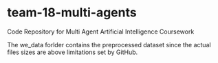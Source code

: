 # team-18-multi-agents
Code Repository for Multi Agent Artificial Intelligence Coursework

The we_data forlder contains the preprocessed dataset since the actual files sizes are above limitations set by GitHub.
